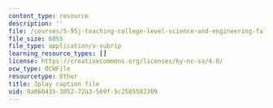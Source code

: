 ```yaml
---
content_type: resource
description: ''
file: /courses/5-95j-teaching-college-level-science-and-engineering-fall-2015/9a060435305272a3569f5c2585582309_n9uDbwgnSp0.srt
file_size: 6055
file_type: application/x-subrip
learning_resource_types: []
license: https://creativecommons.org/licenses/by-nc-sa/4.0/
ocw_type: OCWFile
resourcetype: Other
title: 3play caption file
uid: 9a060435-3052-72a3-569f-5c2585582309
---
```

